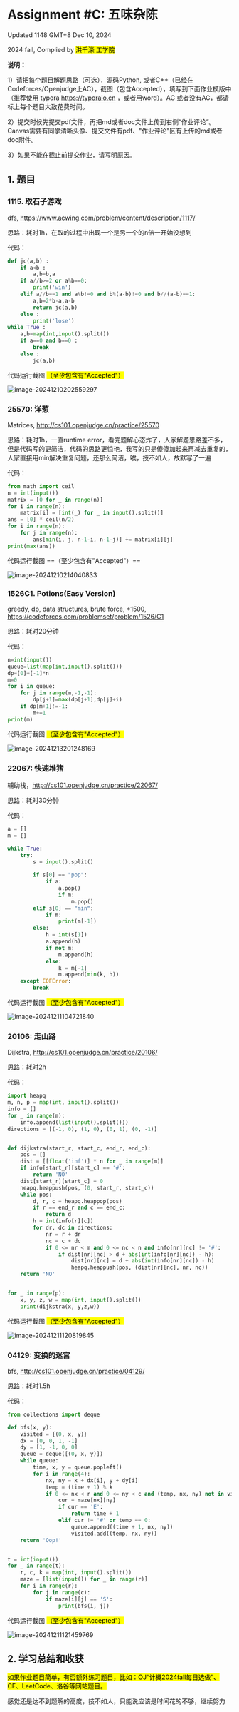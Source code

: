 # Assignment #C: 五味杂陈 

Updated 1148 GMT+8 Dec 10, 2024

2024 fall, Complied by <mark>洪千濠 工学院</mark>



**说明：**

1）请把每个题目解题思路（可选），源码Python, 或者C++（已经在Codeforces/Openjudge上AC），截图（包含Accepted），填写到下面作业模版中（推荐使用 typora https://typoraio.cn ，或者用word）。AC 或者没有AC，都请标上每个题目大致花费时间。

2）提交时候先提交pdf文件，再把md或者doc文件上传到右侧“作业评论”。Canvas需要有同学清晰头像、提交文件有pdf、"作业评论"区有上传的md或者doc附件。

3）如果不能在截止前提交作业，请写明原因。



## 1. 题目

### 1115. 取石子游戏

dfs, https://www.acwing.com/problem/content/description/1117/

思路：耗时1h，在取的过程中出现一个是另一个的n倍一开始没想到



代码：

```python
def jc(a,b) :
    if a<b :
        a,b=b,a
    if a//b>=2 or a%b==0:
        print('win')
    elif a//b==1 and a%b!=0 and b%(a-b)!=0 and b//(a-b)==1:
        a,b=2*b-a,a-b
        return jc(a,b)
    else :
        print('lose')
while True :
    a,b=map(int,input().split())
    if a==0 and b==0 :
        break
    else :
        jc(a,b)
```



代码运行截图 <mark>（至少包含有"Accepted"）</mark>

![image-20241210202559297](C:\Users\Administrator\AppData\Roaming\Typora\typora-user-images\image-20241210202559297.png)



### 25570: 洋葱

Matrices, http://cs101.openjudge.cn/practice/25570

思路：耗时1h，一直runtime error，看完题解心态炸了，人家解题思路差不多，但是代码写的更简洁，代码的思路更惊艳，我写的只是傻傻加起来再减去重复的，人家直接用min解决重复问题，还那么简洁，唉，技不如人，故默写了一遍



代码：

```python
from math import ceil
n = int(input()) 
matrix = [0 for _ in range(n)] 
for i in range(n): 
    matrix[i] = [int(_) for _ in input().split()] 
ans = [0] * ceil(n/2) 
for i in range(n): 
    for j in range(n): 
        ans[min(i, j, n-1-i, n-1-j)] += matrix[i][j] 
print(max(ans))
```



代码运行截图 ==（至少包含有"Accepted"）==

![image-20241210214040833](C:\Users\Administrator\AppData\Roaming\Typora\typora-user-images\image-20241210214040833.png)



### 1526C1. Potions(Easy Version)

greedy, dp, data structures, brute force, *1500, https://codeforces.com/problemset/problem/1526/C1

思路：耗时20分钟



代码：

```python
n=int(input())
queue=list(map(int,input().split()))
dp=[0]+[-1]*n
m=0
for i in queue:
    for j in range(m,-1,-1):
        dp[j+1]=max(dp[j+1],dp[j]+i)
    if dp[m+1]!=-1:
        m+=1
print(m)
```



代码运行截图 <mark>（至少包含有"Accepted"）</mark>

![image-20241213201248169](C:\Users\Administrator\AppData\Roaming\Typora\typora-user-images\image-20241213201248169.png)



### 22067: 快速堆猪

辅助栈，http://cs101.openjudge.cn/practice/22067/

思路：耗时30分钟



代码：

```python
a = []
m = []

while True:
    try:
        s = input().split()
    
        if s[0] == "pop":
            if a:
                a.pop()
                if m:
                    m.pop()
        elif s[0] == "min":
            if m:
                print(m[-1])
        else:
            h = int(s[1])
            a.append(h)
            if not m:
                m.append(h)
            else:
                k = m[-1]
                m.append(min(k, h))
    except EOFError:
        break
```



代码运行截图 <mark>（至少包含有"Accepted"）</mark>

![image-20241211104721840](C:\Users\Administrator\AppData\Roaming\Typora\typora-user-images\image-20241211104721840.png)



### 20106: 走山路

Dijkstra, http://cs101.openjudge.cn/practice/20106/

思路：耗时2h



代码：

```python
import heapq
m, n, p = map(int, input().split())
info = []
for _ in range(m):
    info.append(list(input().split()))
directions = [(-1, 0), (1, 0), (0, 1), (0, -1)]


def dijkstra(start_r, start_c, end_r, end_c):
    pos = []
    dist = [[float('inf')] * n for _ in range(m)]
    if info[start_r][start_c] == '#':
        return 'NO'
    dist[start_r][start_c] = 0
    heapq.heappush(pos, (0, start_r, start_c))
    while pos:
        d, r, c = heapq.heappop(pos)
        if r == end_r and c == end_c:
            return d
        h = int(info[r][c])
        for dr, dc in directions:
            nr = r + dr
            nc = c + dc
            if 0 <= nr < m and 0 <= nc < n and info[nr][nc] != '#':
                if dist[nr][nc] > d + abs(int(info[nr][nc]) - h):
                    dist[nr][nc] = d + abs(int(info[nr][nc]) - h)
                    heapq.heappush(pos, (dist[nr][nc], nr, nc))
    return 'NO'


for _ in range(p):
    x, y, z, w = map(int, input().split())
    print(dijkstra(x, y,z,w))
```



代码运行截图 <mark>（至少包含有"Accepted"）</mark>

![image-20241211120819845](C:\Users\Administrator\AppData\Roaming\Typora\typora-user-images\image-20241211120819845.png)



### 04129: 变换的迷宫

bfs, http://cs101.openjudge.cn/practice/04129/

思路：耗时1.5h



代码：

```python
from collections import deque

def bfs(x, y):
    visited = {(0, x, y)}
    dx = [0, 0, 1, -1]
    dy = [1, -1, 0, 0]
    queue = deque([(0, x, y)])
    while queue:
        time, x, y = queue.popleft()
        for i in range(4):
            nx, ny = x + dx[i], y + dy[i]
            temp = (time + 1) % k
            if 0 <= nx < r and 0 <= ny < c and (temp, nx, ny) not in visited:
                cur = maze[nx][ny]
                if cur == 'E':
                    return time + 1
                elif cur != '#' or temp == 0:
                    queue.append((time + 1, nx, ny))
                    visited.add((temp, nx, ny))
    return 'Oop!'


t = int(input())
for _ in range(t):
    r, c, k = map(int, input().split())
    maze = [list(input()) for _ in range(r)]
    for i in range(r):
        for j in range(c):
            if maze[i][j] == 'S':
                print(bfs(i, j))
```



代码运行截图 <mark>（至少包含有"Accepted"）</mark>

![image-20241211121459769](C:\Users\Administrator\AppData\Roaming\Typora\typora-user-images\image-20241211121459769.png)



## 2. 学习总结和收获

<mark>如果作业题目简单，有否额外练习题目，比如：OJ“计概2024fall每日选做”、CF、LeetCode、洛谷等网站题目。</mark>

感觉还是达不到题解的高度，技不如人，只能说应该是时间花的不够，继续努力



